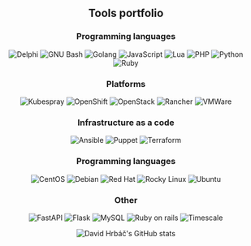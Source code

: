<h2 align="center">Tools portfolio</h2>

<h3 align="center">Programming languages</h3>
<p align="center">
  <img alt="Delphi" src="https://img.shields.io/badge/-Delphi-EE1F35?style=for-the-badge&logo=delphi&logoColor=white" />
  <img alt="GNU Bash" src="https://img.shields.io/badge/-GNU Bash-4EAA25?style=for-the-badge&logo=GNU Bash&logoColor=white" />
  <img alt="Golang" src="https://img.shields.io/badge/-Golang-00ADD8?style=for-the-badge&logo=go&logoColor=white" />
  <img alt="JavaScript" src="https://img.shields.io/badge/-JavaScript-F7DF1E?style=for-the-badge&logo=javascript&logoColor=white" />
  <img alt="Lua" src="https://img.shields.io/badge/-Lua-2C2D72?style=for-the-badge&logo=lua&logoColor=white" />
  <img alt="PHP" src="https://img.shields.io/badge/-PHP-777BB4?style=for-the-badge&logo=PHP&logoColor=white" />
  <img alt="Python" src="https://img.shields.io/badge/-Python-3776AB?style=for-the-badge&logo=python&logoColor=white" />
  <img alt="Ruby" src="https://img.shields.io/badge/-Ruby-CC342D?style=for-the-badge&logo=Ruby&logoColor=white" />
</p>

<h3 align="center">Platforms</h3>
<p align="center">
  <img alt="Kubespray" src="https://img.shields.io/badge/-Kubespray-326CE5?style=for-the-badge&logo=kubernetes&logoColor=white" />
  <img alt="OpenShift" src="https://img.shields.io/badge/-Red Hat Open Shift-EE0000?style=for-the-badge&logo=redhatopenshift&logoColor=white" />
  <img alt="OpenStack" src="https://img.shields.io/badge/-OpenStack-ED1944?style=for-the-badge&logo=openstack&logoColor=white" />
  <img alt="Rancher" src="https://img.shields.io/badge/-Rancher-0075A8?style=for-the-badge&logo=rancher&logoColor=white" />
  <img alt="VMWare" src="https://img.shields.io/badge/-VMWare-607078?style=for-the-badge&logo=vmware&logoColor=white" />
</p>

<h3 align="center">Infrastructure as a code</h3>
<p align="center">
  <img alt="Ansible" src="https://img.shields.io/badge/-Ansible-EE0000?style=for-the-badge&logo=Ansible" />
  <img alt="Puppet" src="https://img.shields.io/badge/-Puppet-FFAE1A?style=for-the-badge&logo=Puppet&logoColor=white" />
  <img alt="Terraform" src="https://img.shields.io/badge/-Terraform-7B42BC?style=for-the-badge&logo=Terraform&logoColor=white" />
</p>

<h3 align="center">Programming languages</h3>
<p align="center">
  <img alt="CentOS" src="https://img.shields.io/badge/-CentOS-262577?style=for-the-badge&logo=CentOS&logoColor=white" />
  <img alt="Debian" src="https://img.shields.io/badge/-Debian-A81D33?style=for-the-badge&logo=Debian&logoColor=white" />
  <img alt="Red Hat" src="https://img.shields.io/badge/-Red Hat-B32629?style=for-the-badge&logo=RedHat&logoColor=white" />
  <img alt="Rocky Linux" src="https://img.shields.io/badge/-Rocky Linux-10B981?style=for-the-badge&logo=RockyLinux&logoColor=white" />
  <img alt="Ubuntu" src="https://img.shields.io/badge/-Ubuntu-E95420?style=for-the-badge&logo=Ubuntu&logoColor=white" />
</p>

<h3 align="center">Other</h3>
<p align="center">
  <img alt="FastAPI" src="https://img.shields.io/badge/-FastAPI-009688?style=for-the-badge&logo=FastAPI&logoColor=white" />
  <img alt="Flask" src="https://img.shields.io/badge/-Flask-000000?style=for-the-badge&logo=Flask&logoColor=white" />
  <img alt="MySQL" src="https://img.shields.io/badge/-MySQL-4479A1?style=for-the-badge&logo=MySQL&logoColor=white" />
  <img alt="Ruby on rails" src="https://img.shields.io/badge/-Ruby on rails-CC0000?style=for-the-badge&logo=Rubyonrails&logoColor=white" />
  <img alt="Timescale" src="https://img.shields.io/badge/-Timescale-FDB515?style=for-the-badge&logo=timescale&logoColor=white" />
</p>

<p align="center">
  <img src="https://github-readme-stats.vercel.app/api?username=davidhrbac&count_private=true&show_icons=true" alt="David Hrbáč's GitHub stats">
</p>

<!--
**davidhrbac/davidhrbac** is a ✨ _special_ ✨ repository because its `README.md` (this file) appears on your GitHub profile.

Here are some ideas to get you started:

- 🔭 I’m currently working on ...
- 🌱 I’m currently learning ...
- 👯 I’m looking to collaborate on ...
- 🤔 I’m looking for help with ...
- 💬 Ask me about ...
- 📫 How to reach me: ...
- 😄 Pronouns: ...
- ⚡ Fun fact: ...
-->
